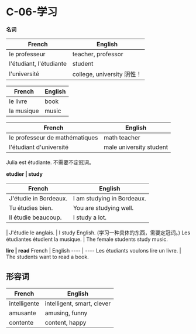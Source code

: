 # C-06-学习

**名词**

French | English
---- | ----
le professeur | teacher, professor
l'étudiant, l'étudiante | student
l'université | college, university 阴性！

French | English
---- | ----
le livre | book
la musique | music

French | English
---- | ----
le professeur de mathématiques | math teacher
l'étudiant d'université | male university student
Julia est étudiante. 不需要不定冠词。

**etudier | study**

French | English
---- | ----
J'étudie in Bordeaux. | I am studying in Bordeaux.
Tu étudies bien. | You are studying well.
Il étudie beaucoup. | I study a lot.
 | 
J'étudie le anglais. | I study English. (学习一种具体的东西，需要定冠词。)
Les étudiantes étudient la musique. | The female students study music.

**lire | read**
French | English
---- | ----
Les étudiants voulons lire un livre. | The students want to read a book.

## 形容词

French | English
---- | ----
intelligente | intelligent, smart, clever
amusante | amusing, funny
contente | content, happy
